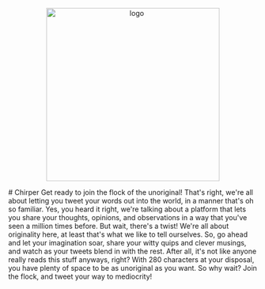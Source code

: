 <p align="center"><img width="350" alt="logo" src="https://user-images.githubusercontent.com/63298010/219892386-5aad4847-d76f-43ec-8ed6-0311d09d131a.png"></p>
# Chirper
Get ready to join the flock of the unoriginal! That's right, we're all about letting you tweet your words out into the world, in a manner that's oh so familiar. Yes, you heard it right, we're talking about a platform that lets you share your thoughts, opinions, and observations in a way that you've seen a million times before. But wait, there's a twist! We're all about originality here, at least that's what we like to tell ourselves. So, go ahead and let your imagination soar, share your witty quips and clever musings, and watch as your tweets blend in with the rest. After all, it's not like anyone really reads this stuff anyways, right? With 280 characters at your disposal, you have plenty of space to be as unoriginal as you want. So why wait? Join the flock, and tweet your way to mediocrity!
